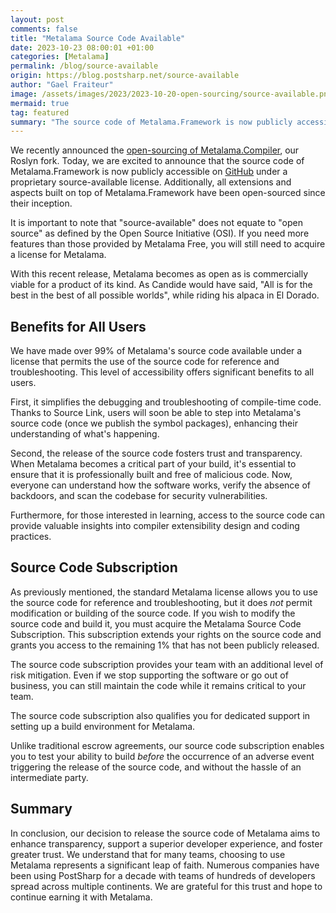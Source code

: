 ```yaml
---
layout: post
comments: false
title: "Metalama Source Code Available"
date: 2023-10-23 08:00:01 +01:00
categories: [Metalama]
permalink: /blog/source-available
origin: https://blog.postsharp.net/source-available
author: "Gael Fraiteur"
image: /assets/images/2023/2023-10-20-open-sourcing/source-available.png
mermaid: true
tag: featured
summary: "The source code of Metalama.Framework is now publicly accessible on GitHub under a proprietary source-available license. This move aims to enhance transparency, support a superior developer experience, and foster greater trust."
---
```


We recently announced the [open-sourcing of Metalama.Compiler](https://metalama.net/blog/open-sourcing-metalama-compiler), our Roslyn fork. Today, we are excited to announce that the source code of Metalama.Framework is now publicly accessible on [GitHub](https://github.com/postsharp/Metalama.Framework) under a proprietary source-available license. Additionally, all extensions and aspects built on top of Metalama.Framework have been open-sourced since their inception.

It is important to note that "source-available" does not equate to "open source" as defined by the Open Source Initiative (OSI). If you need more features than those provided by Metalama Free, you will still need to acquire a license for Metalama.

With this recent release, Metalama becomes as open as is commercially viable for a product of its kind. As Candide would have said, "All is for the best in the best of all possible worlds", while riding his alpaca in El Dorado.

## Benefits for All Users

We have made over 99% of Metalama's source code available under a license that permits the use of the source code for reference and troubleshooting. This level of accessibility offers significant benefits to all users.

First, it simplifies the debugging and troubleshooting of compile-time code. Thanks to Source Link, users will soon be able to step into Metalama's source code (once we publish the symbol packages), enhancing their understanding of what's happening.

Second, the release of the source code fosters trust and transparency. When Metalama becomes a critical part of your build, it's essential to ensure that it is professionally built and free of malicious code. Now, everyone can understand how the software works, verify the absence of backdoors, and scan the codebase for security vulnerabilities.

Furthermore, for those interested in learning, access to the source code can provide valuable insights into compiler extensibility design and coding practices.

## Source Code Subscription

As previously mentioned, the standard Metalama license allows you to use the source code for reference and troubleshooting, but it does _not_ permit modification or building of the source code. If you wish to modify the source code and build it, you must acquire the Metalama Source Code Subscription. This subscription extends your rights on the source code and grants you access to the remaining 1% that has not been publicly released.

The source code subscription provides your team with an additional level of risk mitigation. Even if we stop supporting the software or go out of business, you can still maintain the code while it remains critical to your team.

The source code subscription also qualifies you for dedicated support in setting up a build environment for Metalama.

Unlike traditional escrow agreements, our source code subscription enables you to test your ability to build _before_ the occurrence of an adverse event triggering the release of the source code, and without the hassle of an intermediate party.

## Summary

In conclusion, our decision to release the source code of Metalama aims to enhance transparency, support a superior developer experience, and foster greater trust. We understand that for many teams, choosing to use Metalama represents a significant leap of faith. Numerous companies have been using PostSharp for a decade with teams of hundreds of developers spread across multiple continents. We are grateful for this trust and hope to continue earning it with Metalama.

